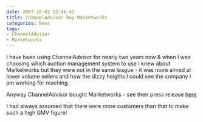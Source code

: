 ```yaml
---
date: 2007-10-02 12:46:43
title: ChannelAdvisor buy Marketworks
categories: News
tags:
- ChannelAdvisor
- Marketworks
---
```


I have been using ChannelAdvisor for nearly two years now & when I was choosing which auction management system to use I knew about Marketworks but they were not in the same league - it was more aimed at lower volume sellers and how the dizzy heights I could see the company I am working for reaching.

Anyway ChannelAdvisor bought Marketworks - see their press release [here](http://www.channeladvisor.com/company/press_releases/2007/pr070912.html)

I had always assumed that there were more customers than that to make such a high GMV figure!
